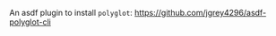 <!-- readme.md -*- mode: gfm-mode -*- -->

An asdf plugin to install `polyglot`: https://github.com/jgrey4296/asdf-polyglot-cli

